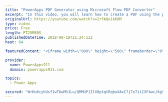 ```yaml
---
title: "PowerApps PDF Generator using Microsoft Flow PDF Converter"
excerpt: "In this video, you will learn how to create a PDF using the power of PowerApps, Flow, and OneDrive. We walk through everything from generating the HTML, to filling in the variables, adding Flow actions, and finally sending content from PowerApps to the PDF. Very cool.  John Liu's original blog post on"
originalUrl: https://youtube.com/watch?v=2rfAQe1kK8M
type: video
price: Free
length: PT25M50S
publishedDateTime: 2018-08-18T21:24:13Z
heat: 64

featuredContent: "<iframe width=\"800\" height=\"500\" frameborder=\"0\" src=\"https://www.youtube.com/embed/2rfAQe1kK8M\" allow=\"accelerometer; autoplay; encrypted-media; gyroscope; picture-in-picture\" allowfullscreen></iframe>"

provider:
  name: PowerApps911
  domain: powerapps911.com

topics:
  - Power Apps

secured: "W+Hu6cyhUsf1wT6wMhJLu/QMMUP1IlX0ptqtRqbuXAxC7j7x7iiIXF4wc/kgSJRk+BtGXbxSyqUSubwiQSSEDfAYkSFKg+JepmMh1QjsrxXt3O8HrY27Xc+JSUn1LCnl7C3XBkop30P2P16U/UArC/BngkpPKJAH2EUIRtx/1LS3r3L9x3mZ9I6tfkvpw+uS74aALh0FBxTg50WCnT0E/GttJ2Yf0I79aJwnr2yFe4gTsOCegTYt0PuDgbelLbT3UyhpLl7qfpHtq9W7dOpNETaovkhNLZfZ2VkZiZLJRyeQQ8gqmLGbX1/wFX9MA5AcQIQxY2niq4iiQ9nlYVlESrVQAfYJ3SGcQPUASpz2KeZRPEKLLh4Lh1wUbdUkO4dCb5i6s83fSNvE+1GtoyTteA==;qg4jw9B9ECkspIes6yu4Eg=="
---
```


